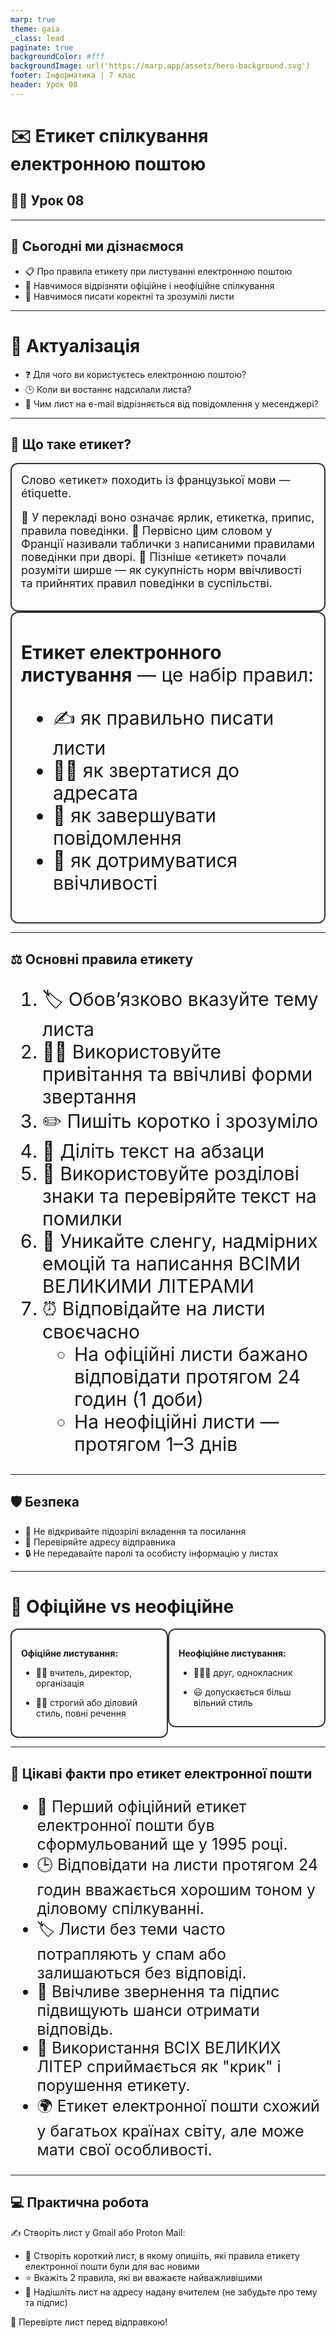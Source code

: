 ```yaml
---
marp: true
theme: gaia
_class: lead
paginate: true
backgroundColor: #fff
backgroundImage: url('https://marp.app/assets/hero-background.svg')
footer: Інформатика | 7 клас
header: Урок 08
---
```


<style>

.grid-container {
  display: grid;
  grid-template-columns: 50% 50%;
  align-items: start;
}
.text-left {
  text-align: left;
  padding: 5px;
}
.image-center {
  max-width: 100%; /* Ensures the image scales within its space */
  height: auto;
  text-align: center;
  display: flex;
  align-items: center;
  justify-content: center;
}

.text-large {
  font-size: 40px;
}

.text-medium {
  font-size: 30px;
}

.text-medium-small {
  font-size: 25px;
}

.text-small {
  font-size: 18px;
}

.text-tiny {
  font-size: 14px;
}

.card {
  border: 2px solid #333;
  border-radius: 12px;
  padding: 15px;
}

</style>

# ✉️ Етикет спілкування електронною поштою

## 🏫📨 Урок **08**

---

## 🎯 Сьогодні ми дізнаємося

- 📋 Про правила етикету при листуванні електронною поштою
- 👔 Навчимося відрізняти офіційне і неофіційне спілкування
- 📝 Навчимося писати коректні та зрозумілі листи

---

# 📌 Актуалізація

- ❓ Для чого ви користуєтесь електронною поштою?
- 🕒 Коли ви востаннє надсилали листа?
- 💬 Чим лист на e-mail відрізняється від повідомлення у месенджері?

---

## 📝 Що таке етикет?

<div class="card text-small">
Слово «етикет» походить із французької мови — étiquette.

🔹 У перекладі воно означає ярлик, етикетка, припис, правила поведінки.
🔹 Первісно цим словом у Франції називали таблички з написаними правилами поведінки при дворі.
🔹 Пізніше «етикет» почали розуміти ширше — як сукупність норм ввічливості та прийнятих правил поведінки в суспільстві.

</div>
<div class="card text-medium">

**Етикет електронного листування** — це набір правил:

- ✍️ як правильно писати листи
- 🙋‍♂️ як звертатися до адресата
- 🏁 як завершувати повідомлення
- 🤝 як дотримуватися ввічливості

</div>

---

## ⚖️ Основні правила етикету

<section class="text-medium">

1. 🏷️ Обов’язково вказуйте тему листа
2. 🙋‍♀️ Використовуйте привітання та ввічливі форми звертання
3. ✏️ Пишіть коротко і зрозуміло
4. 📑 Діліть текст на абзаци
5. 🧐 Використовуйте розділові знаки та перевіряйте текст на помилки
6. 🚫 Уникайте сленгу, надмірних емоцій та написання ВСІМИ ВЕЛИКИМИ ЛІТЕРАМИ
7. ⏰ Відповідайте на листи своєчасно
   - На офіційні листи бажано відповідати протягом 24 годин (1 доби)
   - На неофіційні листи — протягом 1–3 днів

</section>

---

## 🛡️ Безпека

- 🚫 Не відкривайте підозрілі вкладення та посилання
- 👀 Перевіряйте адресу відправника
- 🔒 Не передавайте паролі та особисту інформацію у листах

---

# 👔 Офіційне vs неофіційне

<div class="grid-container">
  <div class="card">

**Офіційне листування:**

- 👩‍🏫 вчитель, директор, організація
- 🧑‍💼 строгий або діловий стиль, повні речення

  </div>
  <div class="card">

**Неофіційне листування:**

- 🧑‍🤝‍🧑 друг, однокласник
- 😃 допускається більш вільний стиль

  </div>
</div>

---

## 🤩 Цікаві факти про етикет електронної пошти

<section class="text-medium-small">

- 📧 Перший офіційний етикет електронної пошти був сформульований ще у 1995 році.
- 🕒 Відповідати на листи протягом 24 годин вважається хорошим тоном у діловому спілкуванні.
- 🏷️ Листи без теми часто потрапляють у спам або залишаються без відповіді.
- 👀 Ввічливе звернення та підпис підвищують шанси отримати відповідь.
- 🚫 Використання ВСІХ ВЕЛИКИХ ЛІТЕР сприймається як "крик" і порушення етикету.
- 🌍 Етикет електронної пошти схожий у багатьох країнах світу, але може мати свої особливості.

</section>

---

## 💻 Практична робота

✍️ Створіть лист у Gmail або Proton Mail:

- 📝 Створіть короткий лист, в якому опишіть, які правила етикету електронної пошти були для вас новими
- ⭐ Вкажіть 2 правила, які ви вважаєте найважливішими
- 📧 Надішліть лист на адресу надану вчителем (не забудьте про тему та підпис)

🔎 Перевірте лист перед відправкою!
